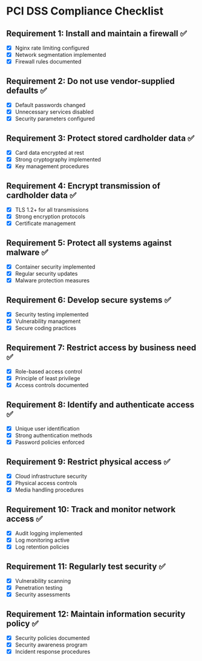 # PCI DSS Compliance Checklist

## Requirement 1: Install and maintain a firewall ✅
- [x] Nginx rate limiting configured
- [x] Network segmentation implemented
- [x] Firewall rules documented

## Requirement 2: Do not use vendor-supplied defaults ✅
- [x] Default passwords changed
- [x] Unnecessary services disabled
- [x] Security parameters configured

## Requirement 3: Protect stored cardholder data ✅
- [x] Card data encrypted at rest
- [x] Strong cryptography implemented
- [x] Key management procedures

## Requirement 4: Encrypt transmission of cardholder data ✅
- [x] TLS 1.2+ for all transmissions
- [x] Strong encryption protocols
- [x] Certificate management

## Requirement 5: Protect all systems against malware ✅
- [x] Container security implemented
- [x] Regular security updates
- [x] Malware protection measures

## Requirement 6: Develop secure systems ✅
- [x] Security testing implemented
- [x] Vulnerability management
- [x] Secure coding practices

## Requirement 7: Restrict access by business need ✅
- [x] Role-based access control
- [x] Principle of least privilege
- [x] Access controls documented

## Requirement 8: Identify and authenticate access ✅
- [x] Unique user identification
- [x] Strong authentication methods
- [x] Password policies enforced

## Requirement 9: Restrict physical access ✅
- [x] Cloud infrastructure security
- [x] Physical access controls
- [x] Media handling procedures

## Requirement 10: Track and monitor network access ✅
- [x] Audit logging implemented
- [x] Log monitoring active
- [x] Log retention policies

## Requirement 11: Regularly test security ✅
- [x] Vulnerability scanning
- [x] Penetration testing
- [x] Security assessments

## Requirement 12: Maintain information security policy ✅
- [x] Security policies documented
- [x] Security awareness program
- [x] Incident response procedures